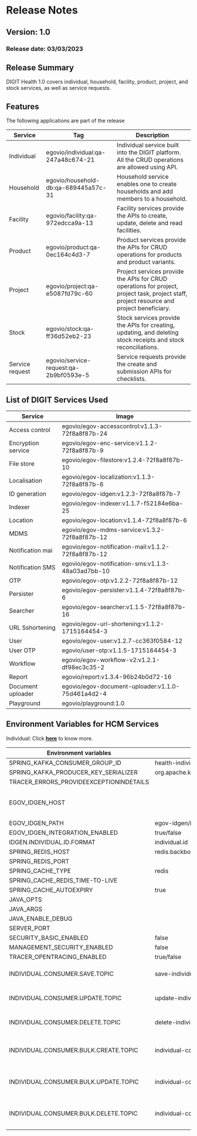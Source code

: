 # Release Notes

## Version: 1.0&#x20;

### Release date: 03/03/2023

## Release Summary&#x20;

DIGIT Health 1.0 covers individual, household, facility, product, project, and stock services, as well as service requests.

## Features&#x20;

The following applications are part of the release

| Service         | Tag                                    | Description                                                                                                                               |
| --------------- | -------------------------------------- | ----------------------------------------------------------------------------------------------------------------------------------------- |
| Individual      | egovio/individual:qa-247a48c674-21     | Individual service built into the DIGIT platform. All the CRUD operations are allowed using API.                                          |
| Household       | egovio/household-db:qa-689445a57c-31   | Household service enables one to create households and add members to a household.                                                        |
| Facility        | egovio/facility:qa-972edcca9a-13       | Facility services provide the APIs to create, update, delete and read facilities.                                                         |
| Product         | egovio/product:qa-0ec164c4d3-7         | Product services provide the APIs for CRUD operations for products and product variants.                                                  |
| Project         | egovio/project:qa-e5087fd79c-60        | Project services provide the APIs for CRUD operations for project, project task, project staff, project resource and project beneficiary. |
| Stock           | egovio/stock:qa-ff36d52eb2-23          | Stock services provide the APIs for creating, updating, and deleting stock receipts and stock reconciliations.                            |
| Service request | egovio/service-request:qa-2b9bf0593e-5 | Service requests provide the create and submission APIs for checklists.                                                                   |

## List of DIGIT Services Used

| Service            | Image                                              |
| ------------------ | -------------------------------------------------- |
| Access control     | egovio/egov-accesscontrol:v1.1.3-72f8a8f87b-24     |
| Encryption service | egovio/egov-enc-service:v1.1.2-72f8a8f87b-9        |
| File store         | egovio/egov-filestore:v1.2.4-72f8a8f87b-10         |
| Localisation       | egovio/egov-localization:v1.1.3-72f8a8f87b-6       |
| ID generation      | egovio/egov-idgen:v1.2.3-72f8a8f87b-7              |
| Indexer            | egovio/egov-indexer:v1.1.7-f52184e6ba-25           |
| Location           | egovio/egov-location:v1.1.4-72f8a8f87b-6           |
| MDMS               | egovio/egov-mdms-service:v1.3.2-72f8a8f87b-12      |
| Notification mai   | egovio/egov-notification-mail:v1.1.2-72f8a8f87b-12 |
| Notification SMS   | egovio/egov-notification-sms:v1.1.3-48a03ad7bb-10  |
| OTP                | egovio/egov-otp:v1.2.2-72f8a8f87b-12               |
| Persister          | egovio/egov-persister:v1.1.4-72f8a8f87b-6          |
| Searcher           | egovio/egov-searcher:v1.1.5-72f8a8f87b-16          |
| URL Sshortening    | egovio/egov-url-shortening:v1.1.2-1715164454-3     |
| User               | egovio/egov-user:v1.2.7-cc363f0584-12              |
| User OTP           | egovio/user-otp:v1.1.5-1715164454-3                |
| Workflow           | egovio/egov-workflow-v2:v1.2.1-df98ec3c35-2        |
| Report             | egovio/report:v1.3.4-96b24b0d72-16                 |
| Document uploader  | egovio/egov-document-uploader:v1.1.0-75d461a4d2-4  |
| Playground         | egovio/playground:1.0                              |

## Environment Variables for HCM Services

Individual: Click [**here**](https://github.com/egovernments/health-campaign-devops/blob/master/deploy-as-code/helm/charts/health-services/individual/values.yaml) to know more.

| Environment variables                     | Value                                                  | Comments                            |
| ----------------------------------------- | ------------------------------------------------------ | ----------------------------------- |
| SPRING\_KAFKA\_CONSUMER\_GROUP\_ID        | health-individual                                      |                                     |
| SPRING\_KAFKA\_PRODUCER\_KEY\_SERIALIZER  | org.apache.kafka.common.serialization.StringSerializer |                                     |
| TRACER\_ERRORS\_PROVIDEEXCEPTIONINDETAILS |                                                        |                                     |
| EGOV\_IDGEN\_HOST                         |                                                        | Value of IDGEN host server          |
| EGOV\_IDGEN\_PATH                         | egov-idgen/id/\_generate                               |                                     |
| EGOV\_IDGEN\_INTEGRATION\_ENABLED         | true/false                                             |                                     |
| IDGEN.INDIVIDUAL.ID.FORMAT                | individual.id                                          |                                     |
| SPRING\_REDIS\_HOST                       | redis.backbone                                         |                                     |
| SPRING\_REDIS\_PORT                       |                                                        |                                     |
| SPRING\_CACHE\_TYPE                       | redis                                                  |                                     |
| SPRING\_CACHE\_REDIS\_TIME-TO-LIVE        |                                                        |                                     |
| SPRING\_CACHE\_AUTOEXPIRY                 | true                                                   |                                     |
| JAVA\_OPTS                                |                                                        |                                     |
| JAVA\_ARGS                                |                                                        |                                     |
| JAVA\_ENABLE\_DEBUG                       |                                                        |                                     |
| SERVER\_PORT                              |                                                        |                                     |
| SECURITY\_BASIC\_ENABLED                  | false                                                  |                                     |
| MANAGEMENT\_SECURITY\_ENABLED             | false                                                  |                                     |
| TRACER\_OPENTRACING\_ENABLED              | true/false                                             |                                     |
| INDIVIDUAL.CONSUMER.SAVE.TOPIC            | save-individual-topic                                  | Topic to save individual            |
| INDIVIDUAL.CONSUMER.UPDATE.TOPIC          | update-individual-topic                                | Topic to update individual          |
| INDIVIDUAL.CONSUMER.DELETE.TOPIC          | delete-individual-topic                                | Topic to delete individua           |
| INDIVIDUAL.CONSUMER.BULK.CREATE.TOPIC     | individual-consumer-bulk-create-topic                  | Topic to create individuals in bulk |
| INDIVIDUAL.CONSUMER.BULK.UPDATE.TOPIC     | individual-consumer-bulk-update-topic                  | Topic to update individuals in bulk |
| INDIVIDUAL.CONSUMER.BULK.DELETE.TOPIC     | individual-consumer-bulk-delete-topic                  | Topic to delete individuals in bulk |


